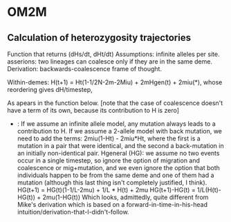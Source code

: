 # OM2M
## Calculation of heterozygosity trajectories
Function that returns (dHs/dt, dHt/dt)
Assumptions: infinite alleles per site.
asserions: two lineages can coalesce only if they are in the same deme.
Derivation: backwards-coalescence frame of thought. 

Within-demes:
H(t+1) = Ht(1-1/2N-2m-2Miu) + 2mHgen(t) + 2miu(*), whose reordering gives dH/timestep,

As apears in the function below. [note that the case of coalescence doesn't have a
term of its own, because its contribution to H is zero]
* : If we assume an infinite allele model, any mutation always leads to a contribution 
to H. If we assume a 2-allele model with back mutation, we need to add the terms:
2miu(1-Ht) - 2miu*Ht, where the first is a mutation in a pair that were identical, 
and the second a back-mutation in an initially non-identical pair.
Hgeneral (HG): we assume no two events occur in a single timestep, so ignore the option
of migration and coalescence or mig+mutation, and we even ignore the option that both
individuals happen to be from the same deme and one of them had a mutation (although
this last thing isn't completely justified, I think).
HG(t+1) = HG(t)(1-1/L-2mu) + 1/L * H(t) + 2mu
HG(t+1)-HG(t) = 1/L(H(t)-HG(t)) + 2mu(1-HG(t))
Which looks, admittedly, quite different from Mike's derivation which is based on a
forward-in-time-in-his-head intuition/derivation-that-I-didn't-follow.
